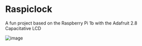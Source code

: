# Raspiclock

A fun project based on the Raspberry  Pi 1b with the Adafruit 2.8 Capacitative LCD

![image](https://github.com/user-attachments/assets/8e8e9bd8-601a-4b2e-ad27-c98fd1b253be)

